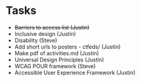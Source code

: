 # Tasks

* ~~Barriers to access list (Justin)~~
* Inclusive design (Justin)
* Disability (Steve)
* Add short urls to posters - ctfeds/ (Justin)
* Make pdf of activities.md (Justin)
* Universal Design Principles (Justin)
* WCAG POUR framework (Steve)
* Accessible User Experience Framework (Justin)